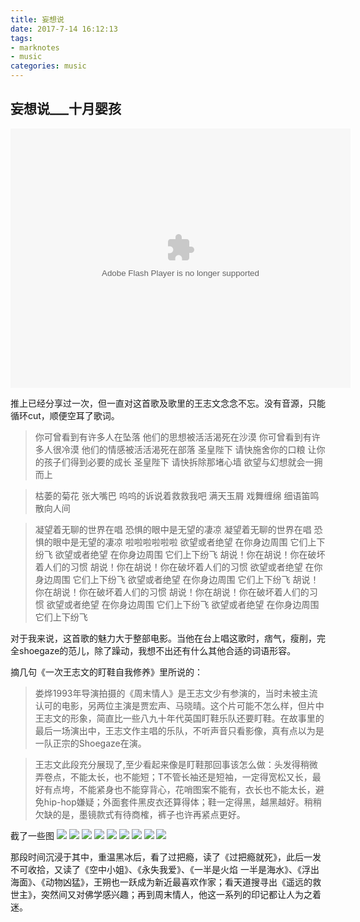 ```yaml
---
title: 妄想说
date: 2017-7-14 16:12:13
tags: 
- marknotes
- music
categories: music
---
```

## 妄想说___十月婴孩

<embed height="415" width="544" quality="high" allowfullscreen="true" type="application/x-shockwave-flash" src="//static.hdslb.com/miniloader.swf" flashvars="aid=9191684&page=1" pluginspage="//www.adobe.com/shockwave/download/download.cgi?P1_Prod_Version=ShockwaveFlash"></embed>

推上已经分享过一次，但一直对这首歌及歌里的王志文念念不忘。没有音源，只能循环cut，顺便空耳了歌词。

> 你可曾看到有许多人在坠落
他们的思想被活活渴死在沙漠
你可曾看到有许多人很冷漠
他们的情感被活活渴死在部落
圣皇陛下 请快施舍你的口粮
让你的孩子们得到必要的成长
圣皇陛下 请快拆除那堵心墙
欲望与幻想就会一拥而上

> 枯萎的菊花 张大嘴巴
呜呜的诉说着救救我吧
满天玉屑 戏舞缠绵
细语笛鸣 散向人间


> 凝望着无聊的世界在唱
恐惧的眼中是无望的凄凉
凝望着无聊的世界在唱
恐惧的眼中是无望的凄凉
啦啦啦啦啦啦
欲望或者绝望 在你身边周围 它们上下纷飞
欲望或者绝望 在你身边周围 它们上下纷飞
胡说！你在胡说！你在破坏着人们的习惯
胡说！你在胡说！你在破坏着人们的习惯
欲望或者绝望 在你身边周围 它们上下纷飞
欲望或者绝望 在你身边周围 它们上下纷飞
胡说！你在胡说！你在破坏着人们的习惯
胡说！你在胡说！你在破坏着人们的习惯
欲望或者绝望 在你身边周围 它们上下纷飞
欲望或者绝望 在你身边周围 它们上下纷飞


对于我来说，这首歌的魅力大于整部电影。当他在台上唱这歌时，痞气，瘦削，完全shoegaze的范儿，除了躁动，我想不出还有什么其他合适的词语形容。

摘几句《一次王志文的盯鞋自我修养》里所说的：
> 娄烨1993年导演拍摄的《周末情人》是王志文少有参演的，当时未被主流认可的电影，另两位主演是贾宏声、马晓晴。这个片可能不怎么样，但片中王志文的形象，简直比一些八九十年代英国盯鞋乐队还要盯鞋。在故事里的最后一场演出中，王志文作主唱的乐队，不听声音只看影像，真有点以为是一队正宗的Shoegaze在演。

> 王志文此段充分展现了,至少看起来像是盯鞋那回事该怎么做：头发得稍微弄卷点，不能太长，也不能短；T不管长袖还是短袖，一定得宽松又长，最好有点垮，不能紧身也不能穿背心，花哨图案不能有，衣长也不能太长，避免hip-hop嫌疑；外面套件黑皮衣还算得体；鞋一定得黑，越黑越好。稍稍欠缺的是，墨镜款式有待商榷，裤子也许再紧点更好。

截了一些图
![](http://ww1.sinaimg.cn/large/005xH7pTly1fhjj21hjn0j30zk0k0wf4.jpg)
![](http://ww1.sinaimg.cn/large/005xH7pTly1fhjjbckzz0j30zk0k00tc.jpg)
![](http://ww1.sinaimg.cn/large/005xH7pTly1fhjj9xuszdj30zk0k00tx.jpg)
![](http://ww1.sinaimg.cn/large/005xH7pTly1fhjj9kp2xsj30zk0k0dgj.jpg)
![](http://ww1.sinaimg.cn/large/005xH7pTly1fhjj90q032j30zk0k0q3i.jpg) 
![](http://ww1.sinaimg.cn/large/005xH7pTly1fhjjrfrtshj30zk0k074u.jpg)
![](http://ww1.sinaimg.cn/large/005xH7pTly1fhjjrujf05j30zk0k0gm0.jpg)
![](http://ww1.sinaimg.cn/large/005xH7pTly1fhjjs3wdlrj30zk0k0t99.jpg)
![](http://ww1.sinaimg.cn/large/005xH7pTly1fhjjskgyqkj30zk0k0gm5.jpg)

那段时间沉浸于其中，重温黑冰后，看了过把瘾，读了《过把瘾就死》，此后一发不可收拾，又读了《空中小姐》、《永失我爱》、《一半是火焰 一半是海水》、《浮出海面》、《动物凶猛》，王朔也一跃成为新近最喜欢作家；看天道搜寻出《遥远的救世主》，突然间又对佛学感兴趣；再到周末情人，他这一系列的印记都让人为之着迷。